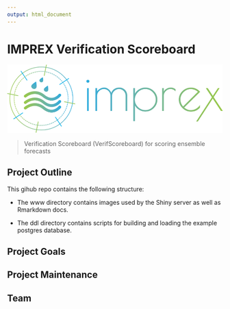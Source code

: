 ```yaml
---
output: html_document
---
```

# IMPREX Verification Scoreboard
![IMPREX Project](www/imprex.png)

> Verification Scoreboard (VerifScoreboard) for scoring ensemble forecasts


## Project Outline
This gihub repo contains the following structure:

* The www directory contains images used by the Shiny server as well as Rmarkdown docs.

* The ddl directory contains scripts for building and loading the example postgres database.

## Project Goals

## Project Maintenance

## Team

